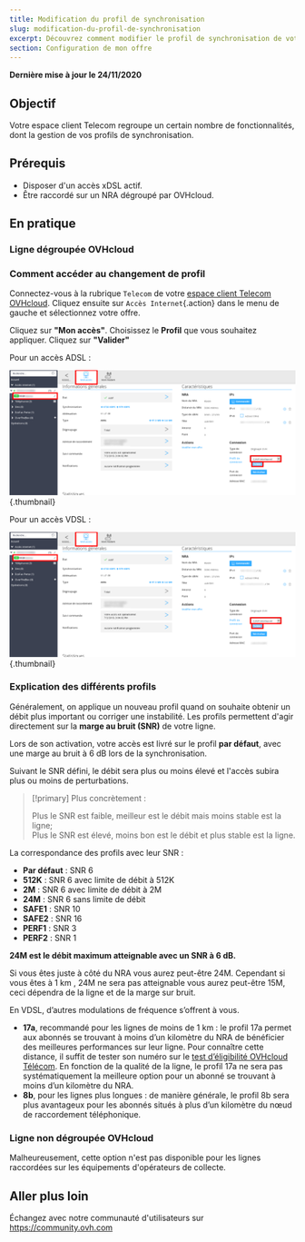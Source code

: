 ```yaml
---
title: Modification du profil de synchronisation
slug: modification-du-profil-de-synchronisation
excerpt: Découvrez comment modifier le profil de synchronisation de votre accès xDSL/FTTH
section: Configuration de mon offre
---
```


**Dernière mise à jour le 24/11/2020**

## Objectif

Votre espace client Telecom regroupe un certain nombre de fonctionnalités, dont la gestion de vos profils de synchronisation.

## Prérequis

-   Disposer d'un accès xDSL actif.
-   Être raccordé sur un NRA dégroupé par OVHcloud.

## En pratique

### Ligne dégroupée OVHcloud

### Comment accéder au changement de profil

Connectez-vous à la rubrique `Telecom` de votre [espace client Telecom OVHcloud](https://www.ovh.com/auth/?action=gotomanager). Cliquez ensuite sur `Accès Internet`{.action} dans le menu de gauche et sélectionnez votre offre. 

Cliquez sur **"Mon accès"**. Choisissez le **Profil** que vous souhaitez appliquer. Cliquez sur **"Valider"**

Pour un accès ADSL :

![profil adsl](images/2015-12-15-144213_1258x549_scrot.png){.thumbnail}

Pour un accès VDSL :

![profil vdsl](images/2015-12-15-144213_1258x549_scrot.png){.thumbnail}


### Explication des différents profils

Généralement, on applique un nouveau profil quand on souhaite obtenir un débit plus important ou corriger une instabilité. Les profils permettent d'agir directement sur la **marge au bruit (SNR)** de votre ligne.

Lors de son activation, votre accès est livré sur le profil **par défaut**, avec une marge au bruit à 6 dB lors de la synchronisation.

Suivant le SNR défini, le débit sera plus ou moins élevé et l'accès subira plus ou moins de perturbations.

> [!primary]
> Plus concrètement :
>
> Plus le SNR est faible, meilleur est le débit mais moins stable est la ligne;
> <br>Plus le SNR est élevé, moins bon est le débit et plus stable est la ligne.
>

La correspondance des profils avec leur SNR :

-   **Par défaut** : SNR 6
-   **512K** : SNR 6 avec limite de débit à 512K
-   **2M** : SNR 6 avec limite de débit à 2M
-   **24M** : SNR 6 sans limite de débit
-   **SAFE1** : SNR 10
-   **SAFE2** : SNR 16
-   **PERF1** : SNR 3
-   **PERF2** : SNR 1

**24M est le débit maximum atteignable avec un SNR à 6 dB.**

Si vous êtes juste à côté du NRA vous aurez peut-être 24M.
Cependant si vous êtes à 1 km , 24M ne sera pas atteignable vous aurez peut-être 15M, ceci dépendra de la ligne et de la marge sur bruit.


En VDSL, d’autres modulations de fréquence s’offrent à vous.

-  **17a**, recommandé pour les lignes de moins de 1 km : le profil 17a permet aux abonnés se trouvant à moins d’un kilomètre du NRA de bénéficier des meilleures performances sur leur ligne. Pour connaître cette distance, il suffit de tester son numéro sur le [test d’éligibilité OVHcloud Télécom](https://www.ovhtelecom.fr/offre-internet/eligibilite/). En fonction de la qualité de la ligne, le profil 17a ne sera pas systématiquement la meilleure option pour un abonné se trouvant à moins d’un kilomètre du NRA.
-  **8b**, pour les lignes plus longues : de manière générale, le profil 8b sera plus avantageux pour les abonnés situés à plus d’un kilomètre du nœud de raccordement téléphonique.


### Ligne non dégroupée OVHcloud

Malheureusement, cette option n'est pas disponible pour les lignes raccordées sur les équipements d'opérateurs de collecte.


## Aller plus loin

Échangez avec notre communauté d'utilisateurs sur <https://community.ovh.com>
